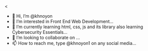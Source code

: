 <
- 👋 Hi, I’m @khnoyon
- 👀 I’m interested in Front End Web Development...
- 🌱 I’m currently learning html, css, js and its library also learning Cybersecurity Essentials...
- 💞️ I’m looking to collaborate on ...
- 📫 How to reach me, type @khnoyon1 on any social media...
>
<!---
khnoyon/khnoyon is a ✨ special ✨ repository because its `README.md` (this file) appears on your GitHub profile.
You can click the Preview link to take a look at your changes.
--->
